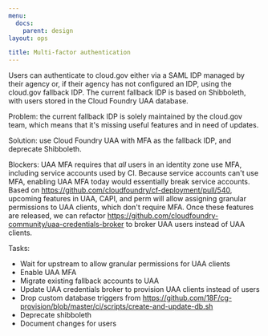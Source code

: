 ```yaml
---
menu:
  docs:
    parent: design
layout: ops

title: Multi-factor authentication
---
```


Users can authenticate to cloud.gov either via a SAML IDP managed by their agency or, if their agency has not configured an IDP, using the cloud.gov fallback IDP. The current fallback IDP is based on Shibboleth, with users stored in the Cloud Foundry UAA database.

Problem: the current fallback IDP is solely maintained by the cloud.gov team, which means that it's missing useful features and in need of updates.

Solution: use Cloud Foundry UAA with MFA as the fallback IDP, and deprecate Shibboleth.

Blockers: UAA MFA requires that *all* users in an identity zone use MFA, including service accounts used by CI. Because service accounts can't use MFA, enabling UAA MFA today would essentially break service accounts. Based on https://github.com/cloudfoundry/cf-deployment/pull/540, upcoming features in UAA, CAPI, and perm will allow assigning granular permissions to UAA clients, which don't require MFA. Once these features are released, we can refactor https://github.com/cloudfoundry-community/uaa-credentials-broker to broker UAA users instead of UAA clients.

Tasks:
* Wait for upstream to allow granular permissions for UAA clients
* Enable UAA MFA
* Migrate existing fallback accounts to UAA
* Update UAA credentials broker to provision UAA clients instead of users
* Drop custom database triggers from https://github.com/18F/cg-provision/blob/master/ci/scripts/create-and-update-db.sh
* Deprecate shibboleth
* Document changes for users
